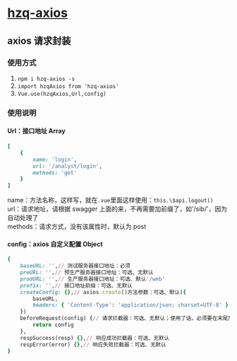 # [hzq-axios](https://github.com/MrHzq/hzq-axios)

## axios 请求封装

### 使用方式

1.  `npm i hzq-axios -s`
1.  `import hzqAxios from 'hzq-axios'`
1.  `Vue.use(hzqAxios,Url,config)`

### 使用说明

#### Url：接口地址 Array

```ruby
[
    {
        name: 'login',
        url: '/analyst/login',
        methods: 'get'
    }
]
```

name：方法名称，这样写，就在`.vue`里面这样使用：`this.\$api.logout()`<br>
url：请求地址，请根据 swagger 上面的来，不再需要加前缀了，如'/sib/'，因为自动处理了<br>
methods：请求方式，没有该属性时，默认为 post

#### config：axios 自定义配置 Object

```ruby
{
    baseURL: '',// 测试服务器接口地址：必须
    preURL: '',// 预生产服务器接口地址：可选、无默认
    prodURL: '',// 生产服务器接口地址：可选、默认'/web'
    prefix: '',// 接口地址前缀：可选、无默认
    createConfig: {},// axios.create()方法参数：可选、默认({
        baseURL,
        headers: { 'Content-Type': 'application/json; charset=UTF-8' }
    })
    beforeRequest(config) {// 请求拦截器：可选、无默认；使用了话，必须要在末尾加上：return config
        return config
    },
    respSuccess(resp) {},// 响应成功拦截器：可选、无默认
    respError(error) {},// 响应失败拦截器：可选、无默认
}
```
